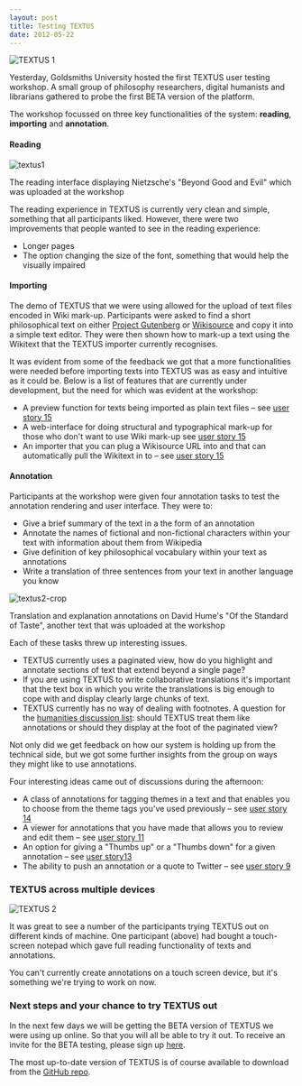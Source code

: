 ```yaml
---
layout: post
title: Testing TEXTUS
date: 2012-05-22
---
```


![][1]

Yesterday, Goldsmiths University hosted the first TEXTUS user testing workshop. A small group of philosophy researchers, digital humanists and librarians gathered to probe the first BETA version of the platform.

The workshop focussed on three key functionalities of the system: **reading**, **importing** and **annotation**.

#### Reading

![][2]

The reading interface displaying Nietzsche's "Beyond Good and Evil" which was uploaded at the workshop

The reading experience in TEXTUS is currently very clean and simple, something that all participants liked. However, there were two improvements that people wanted to see in the reading experience:

* Longer pages
* The option changing the size of the font, something that would help the visually impaired

#### Importing

The demo of TEXTUS that we were using allowed for the upload of text files encoded in Wiki mark-up.&nbsp;Participants were asked to find a short philosophical text on either [Project Gutenberg][3] or [Wikisource][4] and copy it into a simple text editor. They were then shown how to mark-up a text using the Wikitext that the TEXTUS importer currently recognises.

It was evident from some of the feedback we got that a more functionalities were needed before importing texts into TEXTUS was as easy and intuitive as it could be.&nbsp;Below is a list of features that are currently under development, but the need for which was evident at the workshop:

* A preview function for texts being imported as plain text files – see [user story 15][5]
* A web-interface for doing structural and typographical mark-up for those who don't want to use Wiki mark-up see [user story 15][5]
* An importer that you can plug a Wikisource URL into and that can automatically pull the Wikitext in to – see [user story 15][5]

#### Annotation

Participants at the workshop were given four annotation tasks to test the annotation rendering and user interface. They were to:

* Give a brief summary of the text in a the form of an annotation
* Annotate the names of fictional and non-fictional characters within your text with information about them from Wikipedia
* Give definition of key philosophical vocabulary within your text as annotations
* Write a translation of three sentences from your text in another language you know

![][6]

Translation and explanation annotations on David Hume's "Of the Standard of Taste", another text that was uploaded at the workshop

Each of these tasks threw up interesting issues.

* TEXTUS currently uses a paginated view, how do you highlight and annotate sections of text that extend beyond a single page?
* If you are using TEXTUS to write collaborative translations it's important that the text box in which you write the translations is big enough to cope with and display clearly large chunks of text.
* TEXTUS currently has no way of dealing with footnotes. A question for the [humanities discussion list][7]: should TEXTUS treat them like annotations or should they display at the foot of the paginated view?

Not only did we get feedback on how our system is holding up from the technical side, but we got some further insights from the group on ways they might like to use annotations.

Four interesting ideas came out of discussions during the afternoon:

* A class of annotations for tagging themes in a text and that enables you to choose from the theme tags you've used previously – see [user story 14][8]
* A viewer for annotations that you have made that allows you to review and edit them – see [user story 11][9]
* An option for giving a "Thumbs up" or a "Thumbs down" for a given annotation – see [user story13][10]
* The ability to push an annotation or a quote to Twitter – see [user story 9][11]

### TEXTUS across multiple devices

![][12]

It was great to see a number of the participants trying TEXTUS out on different kinds of machine. One participant (above) had bought a touch-screen notepad which gave full reading functionality of texts and annotations.

You can't currently create annotations on a touch screen device, but it's something we're trying to work on now.

### Next steps and your chance to try TEXTUS out

In the next few days we will be getting the BETA version of TEXTUS we were using up online. So that you will all be able to try it out. To receive an invite for the BETA testing, please sign up [here][13].

The most up-to-date version of TEXTUS is of course available to download from the [GitHub repo][14].

[1]: /images/TEXTUS-1.jpg "TEXTUS 1"
[2]: /images/textus1.png "textus1"
[3]: http://www.gutenberg.org/
[4]: http://wikisource.org/
[5]: http://wiki.okfn.org/Projects/Textus/User_Stories/15
[6]: /images/textus2-crop.png "textus2-crop"
[7]: http://lists.okfn.org/mailman/listinfo/open-humanities
[8]: http://wiki.okfn.org/Projects/Textus/User_Stories/14
[9]: http://wiki.okfn.org/Projects/Textus/User_Stories/11
[10]: http://wiki.okfn.org/Projects/Textus/User_Stories/13
[11]: http://wiki.okfn.org/Projects/Textus/User_Stories/9
[12]: /images/TEXTUS-2.jpg "TEXTUS 2"
[13]: https://docs.google.com/spreadsheet/viewform?formkey=dEhSTy1rYk9pOFNzbTJZUmt5NDRJZEE6MQ
[14]: https://github.com/okfn/textus
  